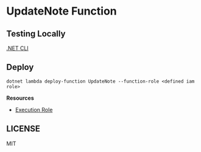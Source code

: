 # UpdateNote Function

## Testing Locally

[.NET CLI](https://docs.aws.amazon.com/lambda/latest/dg/csharp-package-cli.html)

## Deploy

`dotnet lambda deploy-function UpdateNote --function-role <defined iam role>`

**Resources**

- [Execution Role](https://docs.aws.amazon.com/lambda/latest/dg/lambda-intro-execution-role.html)

## LICENSE

MIT
